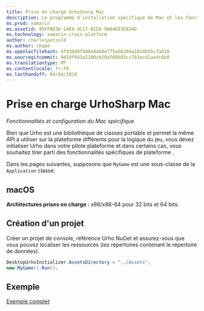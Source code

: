 ```yaml
---
title: Prise en charge UrhoSharp Mac
description: Le programme d’installation spécifique de Mac et les fonctionnalités UrhoSharp.
ms.prod: xamarin
ms.assetid: 95FFBD36-14E9-4C17-B1E8-9A04E81E824D
ms.technology: xamarin-cross-platform
author: charlespetzold
ms.author: chape
ms.openlocfilehash: 4f439d8f848e84b0e775a56204a1834b55c7ad10
ms.sourcegitcommit: 945df041e2180cb20af08b83cc703ecd1aedc6b0
ms.translationtype: MT
ms.contentlocale: fr-FR
ms.lasthandoff: 04/04/2018
---
```

# <a name="urhosharp-mac-support"></a>Prise en charge UrhoSharp Mac

_Fonctionnalités et configuration du Mac spécifique_

Bien que Urho est une bibliothèque de classes portable et permet la même API à utiliser sur la plateforme différents pour la logique du jeu, vous devez initialiser Urho dans votre pilote plateforme et dans certains cas, vous souhaitez tirer parti des fonctionnalités spécifiques de plateforme .

Dans les pages suivantes, supposons que `MyGame` est une sous-classe de la `Application` classe.

## <a name="macos"></a>macOS

**Architectures prises en charge :** x86/x86-64 pour 32 bits et 64 bits.

## <a name="creating-a-project"></a>Création d'un projet

Créer un projet de console, référence Urho NuGet et assurez-vous que vous pouvez localiser les ressources (les répertoires contenant le répertoire de données).

```csharp
DesktopUrhoInitializer.AssetsDirectory = "../Assets";
new MyGame().Run();
```

## <a name="example"></a>Exemple

[Exemple complet](https://github.com/xamarin/urho-samples/tree/master/FeatureSamples/Cocoa)


